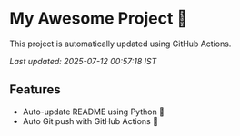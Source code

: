 # My Awesome Project 🚀

This project is automatically updated using GitHub Actions.

_Last updated: 2025-07-12 00:57:18 IST_

## Features
- Auto-update README using Python 🐍
- Auto Git push with GitHub Actions 🤖
